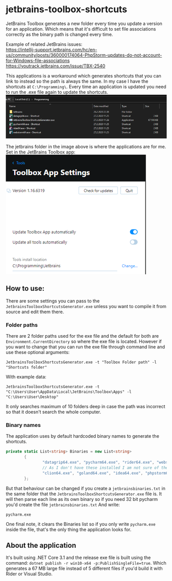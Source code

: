 # jetbrains-toolbox-shortcuts
JetBrains Toolbox generates a new folder every time you update a version for an application. 
Which means that it's difficult to set file associations correctly as the binary path is changed every time.

Example of related JetBrains issues:  
https://intellij-support.jetbrains.com/hc/en-us/community/posts/360000174064-PhpStorm-updates-do-not-account-for-Windows-file-associations  
https://youtrack.jetbrains.com/issue/TBX-2540

This applications is a workaround which generates shortcuts that you can link to instead so the path is always the same.
In my case I have the shortcuts at `C:\Programming\`.
Every time an application is updated you need to run the .exe file again to update the shortcuts.
![example](example.png)

The jetbrains folder in the image above is where the applications are for me.
Set in the JetBrains Toolbox app:  
![jetbrains toolbox settings](toolboxsettings.png)

## How to use:
There are some settings you can pass to the `JetbrainsToolboxShortcutsGenerator.exe` unless you want to compile it from source and edit them there.

### Folder paths
There are 2 folder paths used for the exe file and the default for both are `Environment.CurrentDirectory` so where the exe file is located.
However if you want to change that you can run the exe file through command line and use these optional arguments:
```
JetbrainsToolboxShortcutsGenerator.exe -t "Toolbox Folder path" -l "Shortcuts folder"
```
With example data:
```
JetbrainsToolboxShortcutsGenerator.exe -t "C:\Users\User\AppData\Local\JetBrains\Toolbox\Apps" -l "C:\Users\User\Desktop"
```

It only searches maximum of 10 folders deep in case the path was incorrect so that it doesn't search the whole computer.

### Binary names
The application uses by default hardcoded binary names to generate the shortcuts.
```cs
private static List<string> Binaries = new List<string>
		{
				"datagrip64.exe", "pycharm64.exe", "rider64.exe", "webstorm64.exe", 
				// As I don't have these installed I am not sure of the binary paths:
				"clion64.exe", "goland64.exe", "idea64.exe", "phpstorm64.exe", "rubymine64.exe", 
		};
```
But that behaviour can be changed if you create a `jetbrainsbinaries.txt` in the same folder that the `JetbrainsToolboxShortcutsGenerator.exe` file is.
It will then parse each line as its own binary so if you need 32 bit pycharm you'd create the file `jetbrainsbinaries.txt` 
And write:
```
pycharm.exe
```

One final note, it clears the Binaries list so if you only write `pycharm.exe` inside the file, that's the only thing the application looks for.

## About the application
It's built using .NET Core 3.1 and the release exe file is built using the command:
`dotnet publish -r win10-x64 -p:PublishSingleFile=true`.
Which generates a 67 MB large file instead of 5 different files if you'd build it with Rider or Visual Studio.
